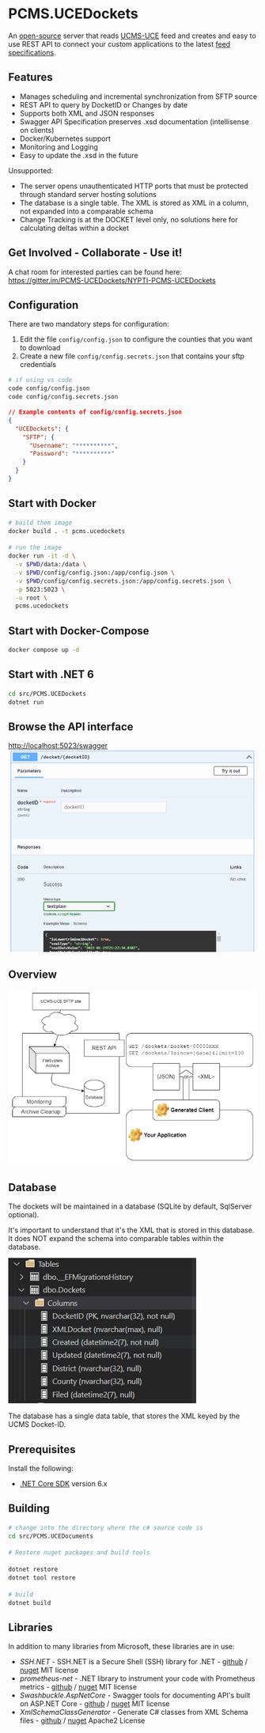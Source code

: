 PCMS.UCEDockets
===============

An [open-source](https://github.com/NYPTI/PCMS.UCEDockets) server that reads [UCMS-UCE](https://portal.nycourts.gov/UCE/) feed and creates and easy to use REST API to connect your custom applications to the latest [feed specifications](https://portal.nycourts.gov/UCE/).

Features
--------

* Manages scheduling and incremental synchronization from SFTP source
* REST API to query by DocketID or Changes by date
* Supports both XML and JSON responses
* Swagger API Specification preserves .xsd documentation (intellisense on clients)
* Docker/Kubernetes support
* Monitoring and Logging
* Easy to update the .xsd in the future

Unsupported:

* The server opens unauthenticated HTTP ports that must be 
  protected through standard server hosting solutions
* The database is a single table. The XML is stored as XML in a column,
  not expanded into a comparable schema
* Change Tracking is at the DOCKET level only, no solutions here for calculating deltas
  within a docket
  
Get Involved - Collaborate - Use it!
------------------------------------
A chat room for interested parties can be found here:
https://gitter.im/PCMS-UCEDockets/NYPTI-PCMS-UCEDockets


Configuration
-------------
There are two mandatory steps for configuration:

1. Edit the file `config/config.json` to configure the counties that you want to download
2. Create a new file `config/config.secrets.json` that contains your sftp credentials

```bash
# if using vs code
code config/config.json
code config/config.secrets.json

```

```json
// Example contents of config/config.secrets.json
{
  "UCEDockets": {
    "SFTP": {
      "Username": "**********",
      "Password": "**********"
    }
  }
}
```

Start with Docker
-----------------

```bash
# build them image
docker build . -t pcms.ucedockets

# run the image
docker run -it -d \
  -v $PWD/data:/data \
  -v $PWD/config/config.json:/app/config.json \
  -v $PWD/config/config.secrets.json:/app/config.secrets.json \
  -p 5023:5023 \
  -u root \
  pcms.ucedockets
```

Start with Docker-Compose
-------------------------

```bash
docker compose up -d
```

Start with .NET 6
-----------------
```bash
cd src/PCMS.UCEDockets
dotnet run
```


Browse the API interface
------------------------

[http://localhost:5023/swagger](http://localhost:5023/swagger)
![Swagger UI](docs/swaggerui.png)



Overview
--------
![Architecture diagram](docs/PCMS.UCEDockets.drawio.png)

Database
--------
The dockets will be maintained in a database (SQLite by default, SqlServer optional).

It's important to understand that it's the XML that is stored in this database. It
does NOT expand the schema into comparable tables within the database.

![Database Table showing columns stored](docs/table.png)

The database has a single data table, that stores the XML keyed by the 
UCMS Docket-ID.

Prerequisites
--------
Install the following:
- [.NET Core SDK](https://dotnet.microsoft.com/download) version 6.x

Building
--------

```bash
# change into the directory where the c# source code is
cd src/PCMS.UCEDocuments

# Restore nuget packages and build tools

dotnet restore
dotnet tool restore

# build
dotnet build
```


Libraries
---------

In addition to many libraries from Microsoft, these libraries are in use:
- *SSH.NET* - SSH.NET is a Secure Shell (SSH) library for .NET - [github](https://github.com/sshnet/SSH.NET) / [nuget](https://www.nuget.org/packages/SSH.NET/) MIT license
- *prometheus-net* - .NET library to instrument your code with Prometheus metrics - [github](https://github.com/prometheus-net/prometheus-net) / [nuget](https://www.nuget.org/packages/prometheus-net/) MIT license
- *Swashbuckle.AspNetCore* - Swagger tools for documenting API's built on ASP.NET Core - [github](https://github.com/domaindrivendev/Swashbuckle.AspNetCore) / [nuget](https://www.nuget.org/packages/Swashbuckle.AspNetCore/) MIT license
- *XmlSchemaClassGenerator* - Generate C# classes from XML Schema files - [github](https://github.com/mganss/XmlSchemaClassGenerator) / [nuget](https://www.nuget.org/packages/dotnet-xscgen/) Apache2 License

